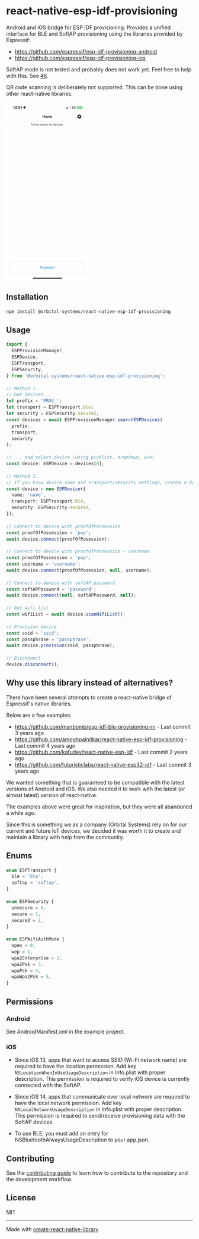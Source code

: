 # react-native-esp-idf-provisioning

Android and iOS bridge for ESP IDF provisioning. Provides a unified interface for BLE and SoftAP provisioning using the libraries provided by Espressif:

- https://github.com/espressif/esp-idf-provisioning-android
- https://github.com/espressif/esp-idf-provisioning-ios

SoftAP mode is not tested and probably does not work yet. Feel free to help with this. See [#6](https://github.com/orbital-systems/react-native-esp-idf-provisioning/issues/6).

QR code scanning is deliberately not supported. This can be done using other react-native libraries.

![Provisioning](provisioning.gif)

## Installation

```sh
npm install @orbital-systems/react-native-esp-idf-provisioning
```

## Usage

```ts
import {
  ESPProvisionManager,
  ESPDevice,
  ESPTransport,
  ESPSecurity,
} from '@orbital-systems/react-native-esp-idf-provisioning';

// Method 1.
// Get devices...
let prefix = 'PROV_';
let transport = ESPTransport.ble;
let security = ESPSecurity.secure2;
const devices = await ESPProvisionManager.searchESPDevices(
  prefix,
  transport,
  security
);

// ... and select device (using picklist, dropdown, w/e)
const device: ESPDevice = devices[0];

// Method 2.
// If you know device name and transport/security settings, create a device class instance
const device = new ESPDevice({
  name: 'name',
  transport: ESPTransport.ble,
  security: ESPSecurity.secure2,
});

// Connect to device with proofOfPossession
const proofOfPossession = 'pop';
await device.connect(proofOfPosession);

// Connect to device with proofOfPossession + username
const proofOfPossession = 'pop';
const username = 'username';
await device.connect(proofOfPosession, null, username);

// Connect to device with softAP password
const softAPPassword = 'password';
await device.connect(null, softAPPassword, null);

// Get wifi list
const wifiList = await device.scanWifiList();

// Provision device
const ssid = 'ssid';
const passphrase = 'passphrase';
await device.provision(ssid, passphrase);

// Disconnect
device.disconnect();
```

## Why use this library instead of alternatives?

There have been several attempts to create a react-native bridge of Espressif's native libraries.

Below are a few examples:

- https://github.com/manbomb/esp-idf-ble-provisioning-rn - Last commit 3 years ago
- https://github.com/amoghpalnitkar/react-native-esp-idf-provisioning - Last commit 4 years ago
- https://github.com/kafudev/react-native-esp-idf - Last commit 2 years ago
- https://github.com/futuristiclabs/react-native-esp32-idf - Last commit 3 years ago

We wanted something that is guaranteed to be compatible with the latest versions of Android and iOS.
We also needed it to work with the latest (or almost latest) version of react-native.

The examples above were great for inspiration, but they were all abandoned a while ago.

Since this is something we as a company (Orbital Systems) rely on for our current and future
IoT devices, we decided it was worth it to create and maintain a library with help from the community.

## Enums

```ts
enum ESPTransport {
  ble = 'ble',
  softap = 'softap',
}

enum ESPSecurity {
  unsecure = 0,
  secure = 1,
  secure2 = 2,
}

enum ESPWifiAuthMode {
  open = 0,
  wep = 1,
  wpa2Enterprise = 2,
  wpa2Psk = 3,
  wpaPsk = 4,
  wpaWpa2Psk = 5,
}
```

## Permissions

### Android

See AndroidManifest.xml in the example project.

### iOS

- Since iOS 13, apps that want to access SSID (Wi-Fi network name) are required to have the location permission. Add key `NSLocationWhenInUseUsageDescription` in Info.plist with proper description. This permission is required to verify iOS device is currently connected with the SoftAP.

- Since iOS 14, apps that communicate over local network are required to have the local network permission. Add key `NSLocalNetworkUsageDescription` in Info.plist with proper description. This permission is required to send/receive provisioning data with the SoftAP devices.

- To use BLE, you must add an entry for NSBluetoothAlwaysUsageDescription to your app.json.

## Contributing

See the [contributing guide](CONTRIBUTING.md) to learn how to contribute to the repository and the development workflow.

## License

MIT

---

Made with [create-react-native-library](https://github.com/callstack/react-native-builder-bob)
